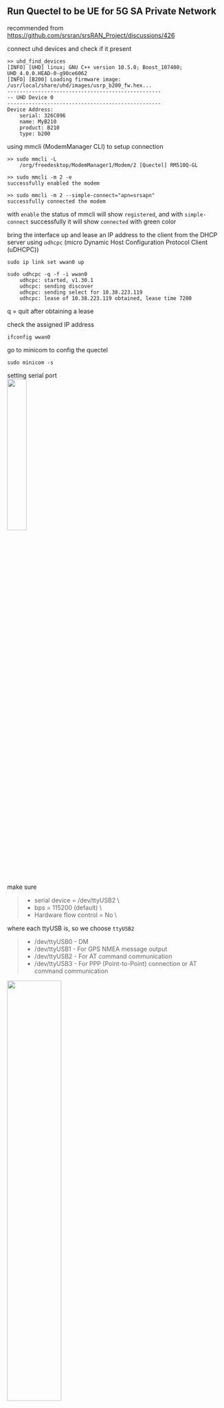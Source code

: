 ## Run Quectel to be UE for 5G SA Private Network
recommended from https://github.com/srsran/srsRAN_Project/discussions/426

connect uhd devices and check if it present
```
>> uhd_find_devices 
[INFO] [UHD] linux; GNU C++ version 10.5.0; Boost_107400; UHD_4.0.0.HEAD-0-g90ce6062
[INFO] [B200] Loading firmware image: /usr/local/share/uhd/images/usrp_b200_fw.hex...
--------------------------------------------------
-- UHD Device 0
--------------------------------------------------
Device Address:
    serial: 326C096
    name: MyB210
    product: B210
    type: b200
```
using mmcli (ModemManager CLI) to setup connection
```
>> sudo mmcli -L
    /org/freedesktop/ModemManager1/Modem/2 [Quectel] RM510Q-GL

>> sudo mmcli -m 2 -e
successfully enabled the modem

>> sudo mmcli -m 2 --simple-connect="apn=srsapn"
successfully connected the modem
```
with `enable` the status of mmcli will show `registered`, and with `simple-connect` successfully it will show `connected` with green color

bring the interface up and lease an IP address to the client from the DHCP server using `udhcpc` (micro Dynamic Host Configuration Protocol Client (uDHCPC))
```
sudo ip link set wwan0 up

sudo udhcpc -q -f -i wwan0
	udhcpc: started, v1.30.1
	udhcpc: sending discover
	udhcpc: sending select for 10.38.223.119
	udhcpc: lease of 10.38.223.119 obtained, lease time 7200
```
q = quit after obtaining a lease

check the assigned IP address
```
ifconfig wwan0
```
go to minicom to config the quectel
```
sudo minicom -s
```
setting serial port </br>
<img src="https://github.com/pchat-imm/quectel_rm510q_gl/assets/40858099/eff7a2fd-395d-41b7-8725-8a9177d57f36" width="30%" height="30%"/> <br/>
make sure </br>
> - serial device = /dev/ttyUSB2 \
> - bps = 115200 (default) \
> - Hardware flow control = No \

where each ttyUSB is, so we choose `ttyUSB2`
> - /dev/ttyUSB0 - DM 
> - /dev/ttyUSB1 - For GPS NMEA message output 
> - /dev/ttyUSB2 - For AT command communication 
> - /dev/ttyUSB3 - For PPP (Point-to-Point) connection or AT command communication 

<img src="https://github.com/pchat-imm/quectel_rm510q_gl/assets/40858099/a289b780-4135-44cd-a02e-da1e2a03187a" width=50% height=50%/> <br/>
everytime finish `Save setup as dfl` before `exit`


basic minicom menu
- using ctrl A + E = echo ON, to show what you type on the screen
- usign ctrl A + C = clear screen
- using ctrl A + X to quit the minicom
- if minicom freeze, open another window and try
```
>> ps aux | grep minicom
>> sudo kill -SIGTERM <PID>
```
from B. Agarwal, C. Felber, N. Pandeya, F. Kaltenberger, M. Ruffini and G. -M. Muntean, "Analysis of Real-Time Video Streaming and Throughput Performance Using the Open Air Interface Stack on Multiple UEs," 2023 IEEE Conference on Standards for Communications and Networking (CSCN), Munich, Germany, 2023, pp. 235-240, doi: 10.1109/CSCN60443.2023.10453217.
```
## check if the device is connected
AT
OK

## Unlock the Quectel module (QMBN = Qualcom Modem Configuration Binary)
AT+QMBNCFG="select","Row_commercial"

## Unplug and Replug, to reboot the module
## Unplug and Replug

## see 5G band that are configured
AT+QNWPREFCFG="nr5g_band"

## set the mode to 5G SA
AT+QNWPREFCFG="mode_pref",nr5g

## Enable the 5G operation
AT+QNWPREFCFG="nr5g_disable_mode",0

## Specify the PDP context, including APN and only IPv4
AT+CGDCONT=1,"IP","internet"

## remove existing option
AT+CGDCONT=2
AT+CGDCONT=3
AT+CGDCONT?

## check the current network operator that we connect to
AT+COPS?
+COPS: 0,0,"Open5GS Magic",11

## enable roaming 
AT+QNWPREFCFG="roam_pref",255
```


- [ ] set network mode to `SA/NSA`
AT+QNWPREFCFG="mode_pref",LTE:NR5G

- [ ] config `APN` to match APN in subscriber_list -> then check APN information
AT+CGDCONT=1,"IP","internet"
AT+CGDCONT=2
AT+CGDCONT=3

- [ ] enable `roaming`
AT+QNWPREFCFG="roam_pref".255

- [ ] toggle `NAT` rule again, so that the UE can connect to internet
other things to try
- [ ] disable VoLTE and/or VoNR

another method
https://open-cells.com/index.php/2022/07/26/ues/

possible issue with modemManager with QMI command
from: https://medium.com/slice-of-pi-innovations-hacks/setting-up-a-data-connection-via-qmi-interface-on-raspberry-pi-with-quectel-modem-and-sixfab-shield-aa2b2b3f3d5c

IP passthrough
- explanation of IP passthrough from https://github.com/natecarlson/quectel-rgmii-configuration-notes
- example of IP passthrough from https://chestertechrepairs.com/blogs/news/ninja-at-commands-over-telnet-192-168-225-1-5000
- rgmii config https://github.com/natecarlson/quectel-rgmii-configuration-notes
- IPPT to NAT 
	- https://forums.quectel.com/t/cant-place-rm520-in-ip-passthrough-ippt-mode/21928/4
	- https://wirelessjoint.com/viewtopic.php?t=4023